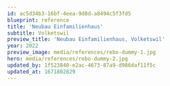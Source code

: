 ```yaml
---
id: ac5d34b3-16bf-4eea-9d8d-a8494c5f3fd5
blueprint: reference
title: 'Neubau Einfamilienhaus'
subtitle: Volketswil
preview_title: 'Neubau Einfamilienhaus, Volketswil'
year: 2022
preview_image: media/references/rebo-dummy-1.jpg
hero: media/references/rebo-dummy-2.jpg
updated_by: 1f523840-e2ac-4673-87a9-d986daf11f5c
updated_at: 1671802829
---
```

